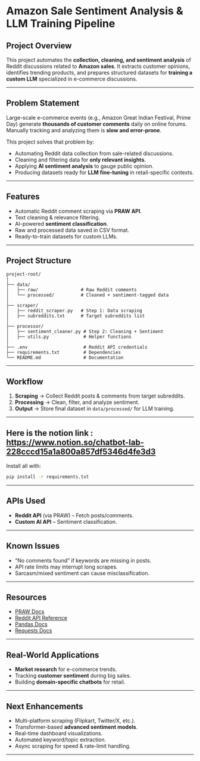 # Amazon Sale Sentiment Analysis & LLM Training Pipeline

## Project Overview

This project automates the **collection, cleaning, and sentiment analysis** of Reddit discussions related to **Amazon sales**.
It extracts customer opinions, identifies trending products, and prepares structured datasets for **training a custom LLM** specialized in e-commerce discussions.

---

## Problem Statement

Large-scale e-commerce events (e.g., Amazon Great Indian Festival, Prime Day) generate **thousands of customer comments** daily on online forums.
Manually tracking and analyzing them is **slow and error-prone**.

This project solves that problem by:

* Automating Reddit data collection from sale-related discussions.
* Cleaning and filtering data for **only relevant insights**.
* Applying **AI sentiment analysis** to gauge public opinion.
* Producing datasets ready for **LLM fine-tuning** in retail-specific contexts.

---

## Features

* Automatic Reddit comment scraping via **PRAW API**.
* Text cleaning & relevance filtering.
* AI-powered **sentiment classification**.
* Raw and processed data saved in CSV format.
* Ready-to-train datasets for custom LLMs.

---

## Project Structure

```
project-root/
│
├── data/
│   ├── raw/                # Raw Reddit comments
│   └── processed/          # Cleaned + sentiment-tagged data
│
├── scraper/
│   ├── reddit_scraper.py   # Step 1: Data scraping
│   ├── subreddits.txt      # Target subreddits list
│
├── processor/
│   ├── sentiment_cleaner.py # Step 2: Cleaning + Sentiment
│   ├── utils.py             # Helper functions
│
├── .env                     # Reddit API credentials
├── requirements.txt         # Dependencies
└── README.md                # Documentation
```

---

## Workflow

1. **Scraping** → Collect Reddit posts & comments from target subreddits.
2. **Processing** → Clean, filter, and analyze sentiment.
3. **Output** → Store final dataset in `data/processed/` for LLM training.

---

## Here is the notion link : https://www.notion.so/chatbot-lab-228cccd15a1a800a857df5346d4fe3d3

Install all with:

```bash
pip install -r requirements.txt
```

---

## APIs Used

* **Reddit API** (via PRAW) – Fetch posts/comments.
* **Custom AI API** – Sentiment classification.
---

## Known Issues

* “No comments found” if keywords are missing in posts.
* API rate limits may interrupt long scrapes.
* Sarcasm/mixed sentiment can cause misclassification.
---

## Resources

* [PRAW Docs](https://praw.readthedocs.io/)
* [Reddit API Reference](https://www.reddit.com/dev/api/)
* [Pandas Docs](https://pandas.pydata.org/)
* [Requests Docs](https://requests.readthedocs.io/)

---

## Real-World Applications

* **Market research** for e-commerce trends.
* Tracking **customer sentiment** during big sales.
* Building **domain-specific chatbots** for retail.

---

## Next Enhancements

* Multi-platform scraping (Flipkart, Twitter/X, etc.).
* Transformer-based **advanced sentiment models**.
* Real-time dashboard visualizations.
* Automated keyword/topic extraction.
* Async scraping for speed & rate-limit handling.

---
